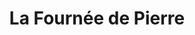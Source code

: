 ---
title: "La Fournée de Pierre"
url: /saint-jean-de-linieres/la-fournee-de-pierre/
shop: Bäckerei
---